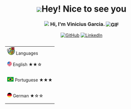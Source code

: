 <h1 align="center"> <img src="https://emojis.slackmojis.com/emojis/images/1531849430/4246/blob-sunglasses.gif?1531849430" width="36"/>Hey! Nice to see you </h1>

<!-- <p align="center">
    <img src="https://readme-jokes.vercel.app/api" alt="vini-garcia"/>
</p> -->

<h3 align="center"> 
    <img src="https://media.giphy.com/media/hvRJCLFzcasrR4ia7z/giphy.gif" width="21"></a> Hi, I'm Vinicius Garcia. <img align="center" alt="GIF" width="30"  src="https://media.giphy.com/media/H6KusZ8pzxtyymblnE/giphy.gif" width="36"/>
</h3>

<p align="center"> 
    <a href="https://github.com/vini-garcia" target="_blank"><img alt="GitHub" src="https://img.shields.io/badge/vini--garcia%20-%20white?logo=github&logoColor=white&labelColor=black&color=black"></a>
    <a href="https://www.linkedin.com/in/vini-garcia/" target="_blank"><img alt="LinkedIn" src="https://img.shields.io/badge/vini--garcia%20-%20white?logo=linkedin&logoColor=white&color=0077B5"></a>
</p>

<table align="right">
    <tr><td><img src="./Flags/languages.svg" width="25"> Languages</a></td></tr>
    <tr><td><p><img src="./Flags/USA.svg" height="15"> English ★★☆</p></td></tr>
    <tr><td><p><img src="./Flags/brazil.svg" height="15"> Portuguese ★★★</p></td></tr>
    <tr><td><p><img src="./Flags/germany.svg" height="15"> German ★☆☆</p></td></tr>
</table>
